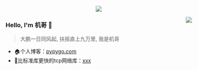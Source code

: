 <p align="center">
  <img align="center" src="https://github.com/flew990/flew990/raw/dev/developer.gif"/>
</p>

<img align="right" src="https://github-readme-stats.vercel.app/api?username=flew990&show_icons=true&icon_color=805AD5&text_color=718096&bg_color=ffffff&hide_title=true" />

### Hello, I'm 机哥 👋

> 大鹏一日同风起, 扶摇直上九万里, 我是机哥

- 🏠个人博客：[pypygo.com](https://pypygo.com)
- 🚀比标准库更快的tcp网络库：[xxx](https://pypygo.com/xxx)
